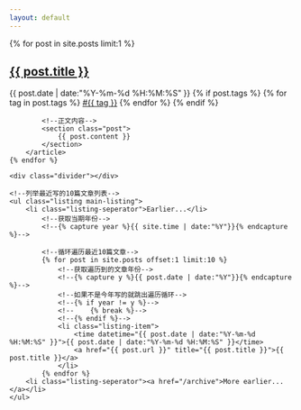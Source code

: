 ```yaml
---
layout: default
---
```

<!--博客首页-->
<div>
    <!--取最近一篇文章-->
    {% for post in site.posts limit:1 %}
        <article class="content">
            <!--带超链接的文章标题-->
            <section class="title">
                <h2><a href="{{ post.url }}">{{ post.title }}</a></h2>
            </section>
            <section class="meta">
                <!--写文章的时间-->
                <span class="time">
                  <time datetime="{{ post.date | date:"%Y-%m-%d %H:%M:%S" }}">{{ post.date | date:"%Y-%m-%d %H:%M:%S" }}</time>
                </span>
                <!--文章的标签-->
                {% if post.tags %}
                    <span class="tags">
                        {% for tag in post.tags %}
                            <a href="/tags/#{{ tag }}" title="{{ tag }}">#{{ tag }}</a>
                        {% endfor %}
                    </span>
                {% endif %}
            </section>

            <!--正文内容-->
            <section class="post">
                {{ post.content }}
            </section>
        </article>
    {% endfor %}

    <div class="divider"></div>
    
    <!--列举最近写的10篇文章列表-->
    <ul class="listing main-listing">
        <li class="listing-seperator">Earlier...</li>
            <!--获取当期年份-->
            <!--{% capture year %}{{ site.time | date:"%Y"}}{% endcapture %}-->
            
            <!--循环遍历最近10篇文章-->
            {% for post in site.posts offset:1 limit:10 %}
                <!--获取遍历到的文章年份-->
                <!--{% capture y %}{{ post.date | date:"%Y"}}{% endcapture %}-->
                <!--如果不是今年写的就跳出遍历循环-->
                <!--{% if year != y %}-->
                <!--    {% break %}-->
                <!--{% endif %}-->
                <li class="listing-item">
                    <time datetime="{{ post.date | date:"%Y-%m-%d %H:%M:%S" }}">{{ post.date | date:"%Y-%m-%d %H:%M:%S" }}</time>
                    <a href="{{ post.url }}" title="{{ post.title }}">{{ post.title }}</a>
                </li>
            {% endfor %}
        <li class="listing-seperator"><a href="/archive">More earlier...</a></li>
    </ul>
</div>